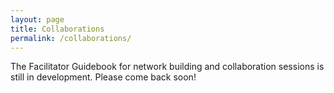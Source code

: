 ```yaml
---
layout: page
title: Collaborations
permalink: /collaborations/
---
```


The Facilitator Guidebook for network building and collaboration sessions is still in development. Please come back soon!